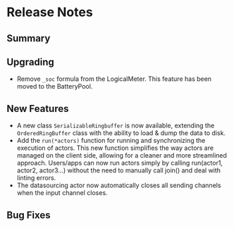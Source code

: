 # Release Notes

## Summary

<!-- Here goes a general summary of what this release is about -->

## Upgrading

* Remove `_soc` formula from the LogicalMeter. This feature has been moved to the BatteryPool.

## New Features

* A new class `SerializableRingbuffer` is now available, extending the `OrderedRingBuffer` class with the ability to load & dump the data to disk.
* Add the `run(*actors)` function for running and synchronizing the execution of actors. This new function simplifies the way actors are managed on the client side, allowing for a cleaner and more streamlined approach. Users/apps can now run actors simply by calling run(actor1, actor2, actor3...) without the need to manually call join() and deal with linting errors.
* The datasourcing actor now automatically closes all sending channels when the input channel closes.

## Bug Fixes

<!-- Here goes notable bug fixes that are worth a special mention or explanation -->
